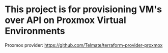 # This project is for provisioning VM's over API on Proxmox Virtual Environments

Proxmox provider: https://github.com/Telmate/terraform-provider-proxmox
